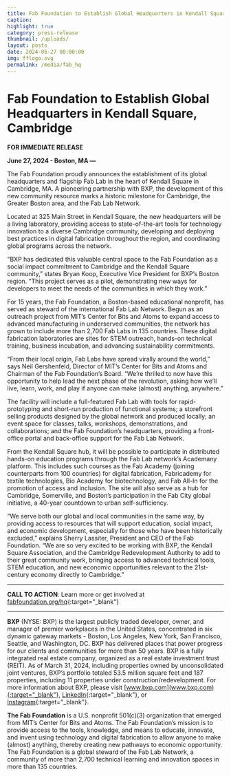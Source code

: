 ```yaml
---
title: Fab Foundation to Establish Global Headquarters in Kendall Square, Cambridge
caption: 
highlight: true
category: press-release
thumbnail: /uploads/
layout: posts
date: 2024-06-27 00:00:00
img: fflogo.svg
permalink: /media/fab_hq
---
```


#  Fab Foundation to Establish Global Headquarters in Kendall Square, Cambridge

**FOR IMMEDIATE RELEASE**


**June 27, 2024 - Boston, MA —** 

The Fab Foundation proudly announces the establishment of its global headquarters and flagship Fab Lab in the heart of Kendall Square in Cambridge, MA. A pioneering partnership with BXP, the development of this new community resource marks a historic milestone for Cambridge, the Greater Boston area, and the Fab Lab Network. 

Located at 325 Main Street in Kendall Square, the new headquarters will be a living laboratory, providing access to state-of-the-art tools for technology innovation to a diverse Cambridge community, developing and deploying best practices in digital fabrication throughout the region, and coordinating global programs across the network.

“BXP has dedicated this valuable central space to the Fab Foundation as a social impact commitment to Cambridge and the Kendall Square community,” states Bryan Koop, Executive Vice President for BXP’s Boston region. “This project serves as a pilot, demonstrating new ways for developers to meet the needs of the communities in which they work.” 

For 15 years, the Fab Foundation, a Boston-based educational nonprofit, has served as steward of the international Fab Lab Network. Begun as an outreach project from MIT’s Center for Bits and Atoms to expand access to advanced manufacturing in underserved communities, the network has grown to include more than 2,700 Fab Labs in 135 countries. These digital fabrication laboratories are sites for STEM outreach, hands-on technical training, business incubation, and advancing sustainability commitments.

“From their local origin, Fab Labs have spread virally around the world,” says Neil Gershenfeld, Director of MIT’s Center for Bits and Atoms and Chairman of the Fab Foundation’s Board. “We’re thrilled to now have this opportunity to help lead the next phase of the revolution, asking how we’ll live, learn, work, and play if anyone can make (almost) anything, anywhere.”

The facility will include a full-featured Fab Lab with tools for rapid-prototyping and short-run production of functional systems; a storefront selling products designed by the global network and produced locally; an event space for classes, talks, workshops, demonstrations, and collaborations; and the Fab Foundation’s headquarters, providing a front-office portal and back-office support for the Fab Lab Network.

From the Kendall Square hub, it will be possible to participate in distributed hands-on education programs through the Fab Lab network’s Academany platform. This includes such courses as the Fab Academy (joining counterparts from 100 countries) for digital fabrication, Fabricademy for textile technologies, Bio Academy for biotechnology, and Fab All-In for the promotion of access and inclusion. The site will also serve as a hub for Cambridge, Somerville, and Boston’s participation in the Fab City global initiative, a 40-year countdown to urban self-sufficiency.

“We serve both our global and local communities in the same way, by providing access to resources that will support education, social impact, and economic development, especially for those who have been historically excluded,” explains Sherry Lassiter, President and CEO of the Fab Foundation. “We are so very excited to be working with BXP, the Kendall Square Association, and the Cambridge Redevelopment Authority to add to their great community work, bringing access to advanced technical tools, STEM education, and new economic opportunities relevant to the 21st-century economy directly to Cambridge.”

---

**CALL TO ACTION**: Learn more or get involved at [fabfoundation.org/hq](fabfoundation.org/hq){:target="_blank"} 

---

**BXP** (NYSE: BXP) is the largest publicly traded developer, owner, and manager of premier workplaces in the United States, concentrated in six dynamic gateway markets - Boston, Los Angeles, New York, San Francisco, Seattle, and Washington, DC. BXP has delivered places that power progress for our clients and communities for more than 50 years. BXP is a fully integrated real estate company, organized as a real estate investment trust (REIT). As of March 31, 2024, including properties owned by unconsolidated joint ventures, BXP’s portfolio totaled 53.5 million square feet and 187 properties, including 11 properties under construction/redevelopment. For more information about BXP, please visit [www.bxp.com](www.bxp.com){:target="_blank"}, [LinkedIn](https://www.linkedin.com/company/162765){:target="_blank"}, or [Instagram](https://www.instagram.com/bxpbostonproperties/?hl=en){:target="_blank"}.

**The Fab Foundation** is a U.S. nonprofit 501(c)(3) organization that emerged from MIT’s Center for Bits and Atoms. The Fab Foundation’s mission is to provide access to the tools, knowledge, and means to educate, innovate, and invent using technology and digital fabrication to allow anyone to make (almost) anything, thereby creating new pathways to economic opportunity. The Fab Foundation is a global steward of the Fab Lab Network, a community of more than 2,700 technical learning and innovation spaces in more than 135 countries. 
